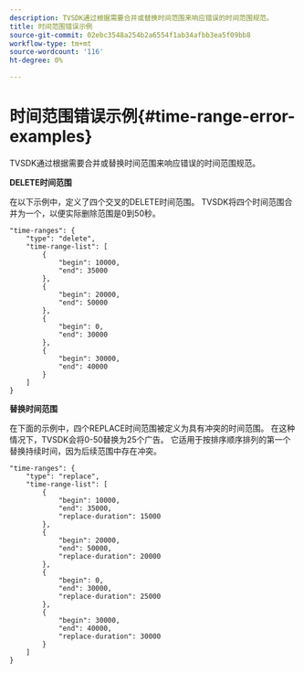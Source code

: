 ```yaml
---
description: TVSDK通过根据需要合并或替换时间范围来响应错误的时间范围规范。
title: 时间范围错误示例
source-git-commit: 02ebc3548a254b2a6554f1ab34afbb3ea5f09bb8
workflow-type: tm+mt
source-wordcount: '116'
ht-degree: 0%

---
```


# 时间范围错误示例{#time-range-error-examples}

TVSDK通过根据需要合并或替换时间范围来响应错误的时间范围规范。

**DELETE时间范围**

在以下示例中，定义了四个交叉的DELETE时间范围。 TVSDK将四个时间范围合并为一个，以便实际删除范围是0到50秒。

```
"time-ranges": {
    "type": "delete",
    "time-range-list": [
        {
            "begin": 10000,
            "end": 35000
        },
        {
            "begin": 20000,
            "end": 50000
        },
        {
            "begin": 0,
            "end": 30000
        },
        {
            "begin": 30000,
            "end": 40000
        }
    ]
}
```

**替换时间范围**

在下面的示例中，四个REPLACE时间范围被定义为具有冲突的时间范围。 在这种情况下，TVSDK会将0-50替换为25个广告。 它适用于按排序顺序排列的第一个替换持续时间，因为后续范围中存在冲突。

```
"time-ranges": {
    "type": "replace",
    "time-range-list": [
        {
            "begin": 10000,
            "end": 35000,
            "replace-duration": 15000
        },
        {
            "begin": 20000,
            "end": 50000,
            "replace-duration": 20000
        },
        {
            "begin": 0,
            "end": 30000,
            "replace-duration": 25000
        },
        {
            "begin": 30000,
            "end": 40000,
            "replace-duration": 30000
        }
    ]
}
```
